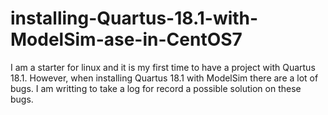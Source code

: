 # installing-Quartus-18.1-with-ModelSim-ase-in-CentOS7
I am a starter for linux and it is my first time to have a project with Quartus 18.1. However, when installing Quartus 18.1 with ModelSim there are a lot of bugs. I am writting to take a log for record a possible solution on these bugs.
